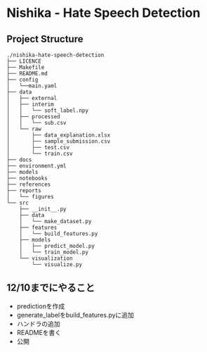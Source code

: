 # Nishika - Hate Speech Detection

## Project Structure

```
./nishika-hate-speech-detection
├── LICENCE
├── Makefile
├── README.md
├── config
│   └──main.yaml
├── data
│   ├── external
│   ├── interim
│   │   └── soft_label.npy
│   ├── processed
│   │   └── sub.csv
│   └── raw
│       ├── data_explanation.xlsx
│       ├── sample_submission.csv
│       ├── test.csv
│       └── train.csv
├── docs
├── environment.yml
├── models
├── notebooks
├── references
├── reports
│   └── figures
└── src
    ├── __init__.py
    ├── data
    │   └── make_dataset.py
    ├── features
    │   └── build_features.py
    ├── models
    │   ├── predict_model.py
    │   └── train_model.py
    └── visualization
        └── visualize.py
```

## 12/10までにやること

- predictionを作成
- generate_labelをbuild_features.pyに追加
- ハンドラの追加
- READMEを書く
- 公開
